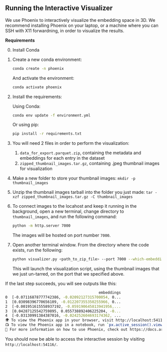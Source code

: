## Running the Interactive Visualizer

We use Phoenix to interactively visualize the embedding space in 3D. We recommend installing Phoenix on your laptop, or a machine where you can SSH with X11 forwardning, in order to visualize the results.

**Requirements**

0. Install Conda
1. Create a new conda environment:
   ```bash
   conda create -n phoenix
   ```

   And activate the environment:
   ```bash
   conda activate phoenix
   ```
2. Install the requirements:

   Using Conda:
   ```bash
   conda env update -f environment.yml
   ```

   Or using pip:
   ```bash
   pip install -r requirements.txt
   ```

3. You will need 2 files in order to perform the visualization:
   1. ```data_for_export.parquet.zip```, containing the metadata and embeddings for each entry in the dataset
   2. ```zipped_thumbnail_images.tar.gz```, containing .jpeg thumbnail images for visualization

4. Make a new folder to store your thumbnail images: ```mkdir -p thumbnail_images```
5. Unzip the thumbnail images tarball into the folder you just made: ```tar -xzf zipped_thumbnail_images.tar.gz -C thumbnail_images```
6. To connect images to the locahost and keep it running in the background, open a new terminal, change directory to ```thumbnail_images```, and run the following command:
   ```bash
   python -m http.server 7000
   ```
   The images will be hosted on port number ```7000```.
   
7. Open another terminal window. From the directory where the code exists, run the following:
   ```bash
   python visualizer.py <path_to_zip_file> --port 7000 --which-embedding umap
   ```
   This will launch the visualization script, using the thumbnail images that we just un-tarred, on the port that we specified above.

If the last step succeeds, you will see outputs like this:
```bash
                                          embeddings  
0  [-0.07116878777742386, -0.02092127315700054, 0...  
1  [0.03098396770656109, -0.012207355350255966, 0...  
2  [-0.001951615558937192, -0.059190645813941956,...  
3  [0.04287125542759895, 0.055738892406225204, -0...  
4  [-0.03130991384387016, -0.024252604693174362, ...  
🌍 To view the Phoenix app in your browser, visit http://localhost:54116/
📺 To view the Phoenix app in a notebook, run `px.active_session().view()`
📖 For more information on how to use Phoenix, check out https://docs.arize.com/phoenix
```

You should now be able to access the interactive session by visiting ```http://localhost:54116/```.
